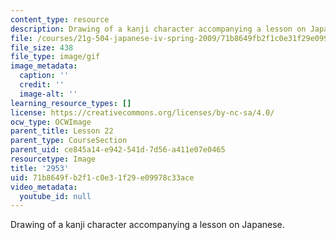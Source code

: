 ```yaml
---
content_type: resource
description: Drawing of a kanji character accompanying a lesson on Japanese.
file: /courses/21g-504-japanese-iv-spring-2009/71b8649fb2f1c0e31f29e09978c33ace_2953.gif
file_size: 438
file_type: image/gif
image_metadata:
  caption: ''
  credit: ''
  image-alt: ''
learning_resource_types: []
license: https://creativecommons.org/licenses/by-nc-sa/4.0/
ocw_type: OCWImage
parent_title: Lesson 22
parent_type: CourseSection
parent_uid: ce845a14-e942-541d-7d56-a411e07e0465
resourcetype: Image
title: '2953'
uid: 71b8649f-b2f1-c0e3-1f29-e09978c33ace
video_metadata:
  youtube_id: null
---
```

Drawing of a kanji character accompanying a lesson on Japanese.